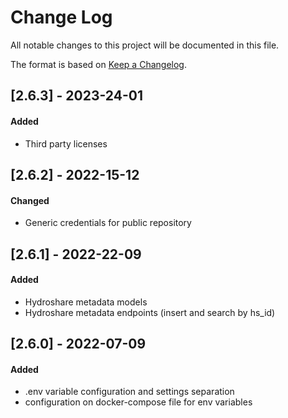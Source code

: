 # Change Log
All notable changes to this project will be documented in this file.

The format is based on [Keep a Changelog](http://keepachangelog.com/).

## [2.6.3] - 2023-24-01
#### Added
- Third party licenses

## [2.6.2] - 2022-15-12
#### Changed
- Generic credentials for public repository

## [2.6.1] - 2022-22-09
#### Added 
- Hydroshare metadata models
- Hydroshare metadata endpoints (insert and search by hs_id)


## [2.6.0] - 2022-07-09
#### Added 
- .env variable configuration and settings separation
- configuration on docker-compose file for env variables



